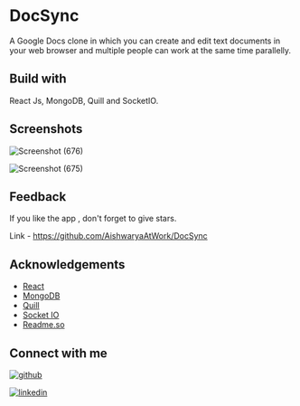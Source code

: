 # DocSync
A Google Docs clone in which you can create and edit text documents in your web browser and multiple people can work at the same time parallelly.
 

## Build with
React Js, MongoDB, Quill and SocketIO. 

## Screenshots
![Screenshot (676)](https://github.com/AishwaryaAtWork/DocSync/assets/109826222/40f38227-0cf0-468b-9b87-903ce57406a0)

![Screenshot (675)](https://github.com/AishwaryaAtWork/DocSync/assets/109826222/81d212bb-0d1a-4dc4-a25a-fa7fca4966cb)


## Feedback

If you like the app , don't forget to give stars.

Link - https://github.com/AishwaryaAtWork/DocSync


## Acknowledgements

 - [React](https://react.dev/)
 - [MongoDB](https://www.mongodb.com/)
 - [Quill](https://quilljs.com/)
 - [Socket IO](https://socket.io/docs/v4/)
 - [Readme.so](https://readme.so/)


## Connect with me

[![github](https://img.shields.io/badge/github-000?style=for-the-badge&logo=ko-fi&logoColor=white)](https://github.com/AishwaryaAtWork)

[![linkedin](https://img.shields.io/badge/linkedin-0A66C2?style=for-the-badge&logo=linkedin&logoColor=white)](https://www.linkedin.com/in/aishwarya-pathak-573993233/)

